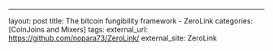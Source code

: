 ---
layout: post
title: The bitcoin fungibility framework - ZeroLink
categories: [CoinJoins and Mixers]
tags: 
external_url: https://github.com/nopara73/ZeroLink/
external_site: ZeroLink
